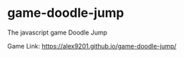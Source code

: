 # game-doodle-jump
The javascript game Doodle Jump

Game Link: https://alex9201.github.io/game-doodle-jump/
